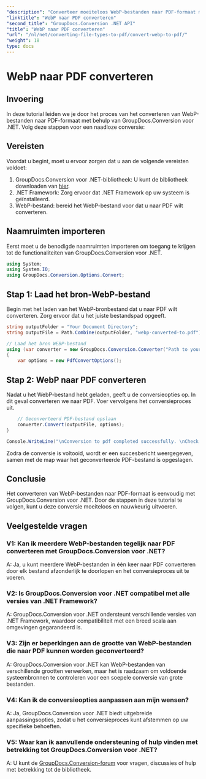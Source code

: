 ```yaml
---
"description": "Converteer moeiteloos WebP-bestanden naar PDF-formaat met GroupDocs.Conversion voor .NET. Vereenvoudig uw documentconversietaken."
"linktitle": "WebP naar PDF converteren"
"second_title": "GroupDocs.Conversion .NET API"
"title": "WebP naar PDF converteren"
"url": "/nl/net/converting-file-types-to-pdf/convert-webp-to-pdf/"
"weight": 18
type: docs
---
```

# WebP naar PDF converteren

## Invoering
In deze tutorial leiden we je door het proces van het converteren van WebP-bestanden naar PDF-formaat met behulp van GroupDocs.Conversion voor .NET. Volg deze stappen voor een naadloze conversie:

## Vereisten

Voordat u begint, moet u ervoor zorgen dat u aan de volgende vereisten voldoet:

1. GroupDocs.Conversion voor .NET-bibliotheek: U kunt de bibliotheek downloaden van [hier](https://releases.groupdocs.com/conversion/net/).
2. .NET Framework: Zorg ervoor dat .NET Framework op uw systeem is geïnstalleerd.
3. WebP-bestand: bereid het WebP-bestand voor dat u naar PDF wilt converteren.

## Naamruimten importeren

Eerst moet u de benodigde naamruimten importeren om toegang te krijgen tot de functionaliteiten van GroupDocs.Conversion voor .NET.

```csharp
using System;
using System.IO;
using GroupDocs.Conversion.Options.Convert;
```

## Stap 1: Laad het bron-WebP-bestand

Begin met het laden van het WebP-bronbestand dat u naar PDF wilt converteren. Zorg ervoor dat u het juiste bestandspad opgeeft.

```csharp
string outputFolder = "Your Document Directory";
string outputFile = Path.Combine(outputFolder, "webp-converted-to.pdf");

// Laad het bron WEBP-bestand
using (var converter = new GroupDocs.Conversion.Converter("Path to your WebP file"))
{
    var options = new PdfConvertOptions();
```

## Stap 2: WebP naar PDF converteren

Nadat u het WebP-bestand hebt geladen, geeft u de conversieopties op. In dit geval converteren we naar PDF. Voer vervolgens het conversieproces uit.

```csharp
    // Geconverteerd PDF-bestand opslaan
    converter.Convert(outputFile, options);
}

Console.WriteLine("\nConversion to pdf completed successfully. \nCheck output in {0}", outputFolder);
```

Zodra de conversie is voltooid, wordt er een succesbericht weergegeven, samen met de map waar het geconverteerde PDF-bestand is opgeslagen.

## Conclusie

Het converteren van WebP-bestanden naar PDF-formaat is eenvoudig met GroupDocs.Conversion voor .NET. Door de stappen in deze tutorial te volgen, kunt u deze conversie moeiteloos en nauwkeurig uitvoeren.

## Veelgestelde vragen

### V1: Kan ik meerdere WebP-bestanden tegelijk naar PDF converteren met GroupDocs.Conversion voor .NET?

A: Ja, u kunt meerdere WebP-bestanden in één keer naar PDF converteren door elk bestand afzonderlijk te doorlopen en het conversieproces uit te voeren.

### V2: Is GroupDocs.Conversion voor .NET compatibel met alle versies van .NET Framework?

A: GroupDocs.Conversion voor .NET ondersteunt verschillende versies van .NET Framework, waardoor compatibiliteit met een breed scala aan omgevingen gegarandeerd is.

### V3: Zijn er beperkingen aan de grootte van WebP-bestanden die naar PDF kunnen worden geconverteerd?

A: GroupDocs.Conversion voor .NET kan WebP-bestanden van verschillende grootten verwerken, maar het is raadzaam om voldoende systeembronnen te controleren voor een soepele conversie van grote bestanden.

### V4: Kan ik de conversieopties aanpassen aan mijn wensen?

A: Ja, GroupDocs.Conversion voor .NET biedt uitgebreide aanpassingsopties, zodat u het conversieproces kunt afstemmen op uw specifieke behoeften.

### V5: Waar kan ik aanvullende ondersteuning of hulp vinden met betrekking tot GroupDocs.Conversion voor .NET?

A: U kunt de [GroupDocs.Conversion-forum](https://forum.groupdocs.com/c/conversion/11) voor vragen, discussies of hulp met betrekking tot de bibliotheek.
